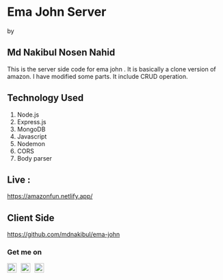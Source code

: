 # Ema John Server 
by 
## Md Nakibul Nosen Nahid
This is the server side code for ema john . It is basically a clone version of amazon. I have modified some parts. It include CRUD operation.

## Technology Used 
1. Node.js
2. Express.js
3. MongoDB
4. Javascript
5. Nodemon
6. CORS
7. Body parser

## Live :
https://amazonfun.netlify.app/

## Client Side 
https://github.com/mdnakibul/ema-john

### Get me on 

 [<img align="left" alt="Md Nakibul Hosen | LinkedIn" width="22px" style="margin-right:10px;" src="https://i.ibb.co/JqcJ9YD/linkedin.png" />][linkedin]
 [<img align="left" alt="Md Nakibul Hosen | Medium" width="22px" style="margin-right:10px;" src="https://i.ibb.co/zPVtfVn/medium-logo.png" />][medium]
 [<img align="left" alt="Md Nakibul Hosen | Medium" width="22px" src="https://i.ibb.co/8641hsQ/planet-earth.png" />][website]


[linkedin]: https://www.linkedin.com/in/md-nakibul-hosen-nahid/
[medium]: https://nakibulhosen.medium.com/
[website]: https://mdnakibul.netlify.app